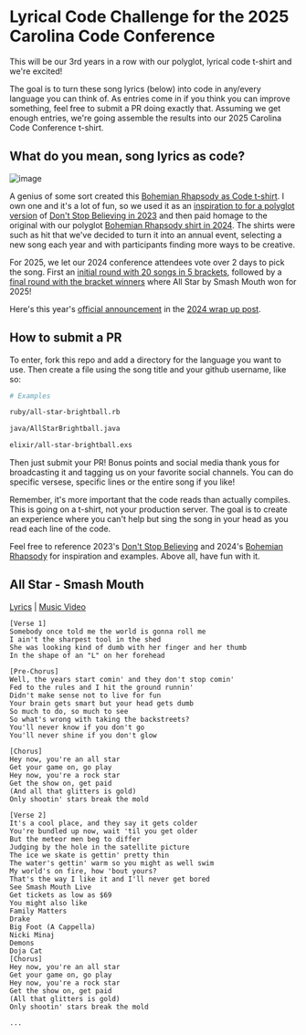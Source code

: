 # Lyrical Code Challenge for the 2025 Carolina Code Conference

This will be our 3rd years in a row with our polyglot, lyrical code t-shirt and we're excited!

The goal is to turn these song lyrics (below) into code in any/every language you can think of. As entries come in if you think you can improve something, feel free to submit a PR doing exactly that. Assuming we get enough entries, we're going assemble the results into our 2025 Carolina Code Conference t-shirt.

## What do you mean, song lyrics as code?

![image](https://github.com/user-attachments/assets/8e9726b8-3cf3-487f-85c9-354bb6bf8282)

A genius of some sort created this [Bohemian Rhapsody as Code t-shirt](https://user-images.githubusercontent.com/400920/235378344-93d0ef0a-0913-4109-bd4d-638d3da32eae.png). I own one and it's a lot of fun, so we used it as an [inspiration to for a polyglot version](https://blog.carolina.codes/p/lyrical-code-challenge-dont-stop) of [Don't Stop Believing in 2023](https://blog.carolina.codes/p/our-crowdsourced-shirt-is-ready) and then paid homage to the original with our polyglot [Bohemian Rhapsody shirt in 2024](https://blog.carolina.codes/p/our-2024-lyrical-code-t-shirt-is). The shirts were such as hit that we've decided to turn it into an annual event, selecting a new song each year and with participants finding more ways to be creative.

For 2025, we let our 2024 conference attendees vote over 2 days to pick the song. First an [initial round with 20 songs in 5 brackets](https://blog.carolina.codes/p/round-1-2025-lyrical-code-challenge), followed by a [final round with the bracket winners](https://blog.carolina.codes/p/lyrical-code-challenge-2025-final) where All Star by Smash Mouth won for 2025!

Here's this year's [official announcement](https://blog.carolina.codes/i/148154944/youre-an-all-star) in the [2024 wrap up post](https://blog.carolina.codes/p/2024-carolina-code-conference-wrap).

## How to submit a PR

To enter, fork this repo and add a directory for the language you want to use. Then create a file using the song title and your github username, like so:

```bash
# Examples

ruby/all-star-brightball.rb

java/AllStarBrightball.java

elixir/all-star-brightball.exs
```

Then just submit your PR! Bonus points and social media thank yous for broadcasting it and tagging us on your favorite social channels. You can do specific versese, specific lines or the entire song if you like!

Remember, it's more important that the code reads than actually compiles. This is going on a t-shirt, not your production server. The goal is to create an experience where you can't help but sing the song in your head as you read each line of the code.

Feel free to reference 2023's [Don't Stop Believing](completed_versions/dontstopbelieving/final.md) and 2024's [Bohemian Rhapsody](completed_versions/bohemianrhapsody/final.md) for inspiration and examples.  Above all, have fun with it.

## All Star - Smash Mouth

[Lyrics](https://genius.com/Smash-mouth-all-star-lyrics) | [Music Video](https://www.youtube.com/watch?v=L_jWHffIx5E)

```
[Verse 1]
Somebody once told me the world is gonna roll me
I ain't the sharpest tool in the shed
She was looking kind of dumb with her finger and her thumb
In the shape of an "L" on her forehead

[Pre-Chorus]
Well, the years start comin' and they don't stop comin'
Fed to the rules and I hit the ground runnin'
Didn't make sense not to live for fun
Your brain gets smart but your head gets dumb
So much to do, so much to see
So what's wrong with taking the backstreets?
You'll never know if you don't go
You'll never shine if you don't glow

[Chorus]
Hey now, you're an all star
Get your game on, go play
Hey now, you're a rock star
Get the show on, get paid
(And all that glitters is gold)
Only shootin' stars break the mold

[Verse 2]
It's a cool place, and they say it gets colder
You're bundled up now, wait 'til you get older
But the meteor men beg to differ
Judging by the hole in the satellite picture
The ice we skate is gettin' pretty thin
The water's gettin' warm so you might as well swim
My world's on fire, how 'bout yours?
That's the way I like it and I'll never get bored
See Smash Mouth Live
Get tickets as low as $69
You might also like
Family Matters
Drake
Big Foot (A Cappella)
Nicki Minaj
Demons
Doja Cat
[Chorus]
Hey now, you're an all star
Get your game on, go play
Hey now, you're a rock star
Get the show on, get paid
(All that glitters is gold)
Only shootin' stars break the mold

...
```
